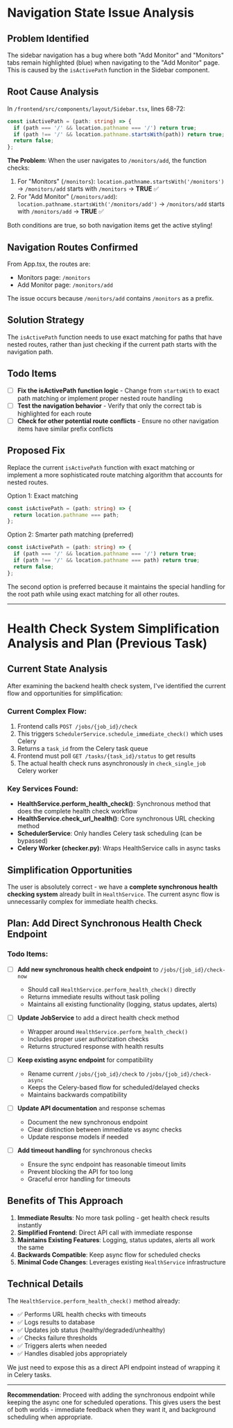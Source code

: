 # Navigation State Issue Analysis

## Problem Identified

The sidebar navigation has a bug where both "Add Monitor" and "Monitors" tabs remain highlighted (blue) when navigating to the "Add Monitor" page. This is caused by the `isActivePath` function in the Sidebar component.

## Root Cause Analysis

In `/frontend/src/components/layout/Sidebar.tsx`, lines 68-72:

```typescript
const isActivePath = (path: string) => {
  if (path === '/' && location.pathname === '/') return true;
  if (path !== '/' && location.pathname.startsWith(path)) return true;
  return false;
};
```

**The Problem**: When the user navigates to `/monitors/add`, the function checks:
1. For "Monitors" (`/monitors`): `location.pathname.startsWith('/monitors')` → `/monitors/add` starts with `/monitors` → **TRUE** ✅
2. For "Add Monitor" (`/monitors/add`): `location.pathname.startsWith('/monitors/add')` → `/monitors/add` starts with `/monitors/add` → **TRUE** ✅

Both conditions are true, so both navigation items get the active styling!

## Navigation Routes Confirmed

From App.tsx, the routes are:
- Monitors page: `/monitors`  
- Add Monitor page: `/monitors/add`

The issue occurs because `/monitors/add` contains `/monitors` as a prefix.

## Solution Strategy

The `isActivePath` function needs to use exact matching for paths that have nested routes, rather than just checking if the current path starts with the navigation path.

## Todo Items

- [ ] **Fix the isActivePath function logic** - Change from `startsWith` to exact path matching or implement proper nested route handling
- [ ] **Test the navigation behavior** - Verify that only the correct tab is highlighted for each route
- [ ] **Check for other potential route conflicts** - Ensure no other navigation items have similar prefix conflicts

## Proposed Fix

Replace the current `isActivePath` function with exact matching or implement a more sophisticated route matching algorithm that accounts for nested routes.

Option 1: Exact matching
```typescript
const isActivePath = (path: string) => {
  return location.pathname === path;
};
```

Option 2: Smarter path matching (preferred)
```typescript
const isActivePath = (path: string) => {
  if (path === '/' && location.pathname === '/') return true;
  if (path !== '/' && location.pathname === path) return true;
  return false;
};
```

The second option is preferred because it maintains the special handling for the root path while using exact matching for all other routes.

---

# Health Check System Simplification Analysis and Plan (Previous Task)

## Current State Analysis

After examining the backend health check system, I've identified the current flow and opportunities for simplification:

### Current Complex Flow:
1. Frontend calls `POST /jobs/{job_id}/check` 
2. This triggers `SchedulerService.schedule_immediate_check()` which uses Celery
3. Returns a `task_id` from the Celery task queue
4. Frontend must poll `GET /tasks/{task_id}/status` to get results
5. The actual health check runs asynchronously in `check_single_job` Celery worker

### Key Services Found:
- **HealthService.perform_health_check()**: Synchronous method that does the complete health check workflow
- **HealthService.check_url_health()**: Core synchronous URL checking method
- **SchedulerService**: Only handles Celery task scheduling (can be bypassed)
- **Celery Worker (checker.py)**: Wraps HealthService calls in async tasks

## Simplification Opportunities

The user is absolutely correct - we have a **complete synchronous health checking system** already built in `HealthService`. The current async flow is unnecessarily complex for immediate health checks.

## Plan: Add Direct Synchronous Health Check Endpoint

### Todo Items:

- [ ] **Add new synchronous health check endpoint** to `/jobs/{job_id}/check-now`
  - Should call `HealthService.perform_health_check()` directly
  - Returns immediate results without task polling
  - Maintains all existing functionality (logging, status updates, alerts)

- [ ] **Update JobService** to add a direct health check method
  - Wrapper around `HealthService.perform_health_check()`
  - Includes proper user authorization checks
  - Returns structured response with health results

- [ ] **Keep existing async endpoint** for compatibility
  - Rename current `/jobs/{job_id}/check` to `/jobs/{job_id}/check-async`
  - Keeps the Celery-based flow for scheduled/delayed checks
  - Maintains backwards compatibility

- [ ] **Update API documentation** and response schemas
  - Document the new synchronous endpoint
  - Clear distinction between immediate vs async checks
  - Update response models if needed

- [ ] **Add timeout handling** for synchronous checks
  - Ensure the sync endpoint has reasonable timeout limits
  - Prevent blocking the API for too long
  - Graceful error handling for timeouts

## Benefits of This Approach

1. **Immediate Results**: No more task polling - get health check results instantly
2. **Simplified Frontend**: Direct API call with immediate response
3. **Maintains Existing Features**: Logging, status updates, alerts all work the same
4. **Backwards Compatible**: Keep async flow for scheduled checks
5. **Minimal Code Changes**: Leverages existing `HealthService` infrastructure

## Technical Details

The `HealthService.perform_health_check()` method already:
- ✅ Performs URL health checks with timeouts
- ✅ Logs results to database
- ✅ Updates job status (healthy/degraded/unhealthy)
- ✅ Checks failure thresholds
- ✅ Triggers alerts when needed
- ✅ Handles disabled jobs appropriately

We just need to expose this as a direct API endpoint instead of wrapping it in Celery tasks.

---

**Recommendation**: Proceed with adding the synchronous endpoint while keeping the async one for scheduled operations. This gives users the best of both worlds - immediate feedback when they want it, and background scheduling when appropriate.